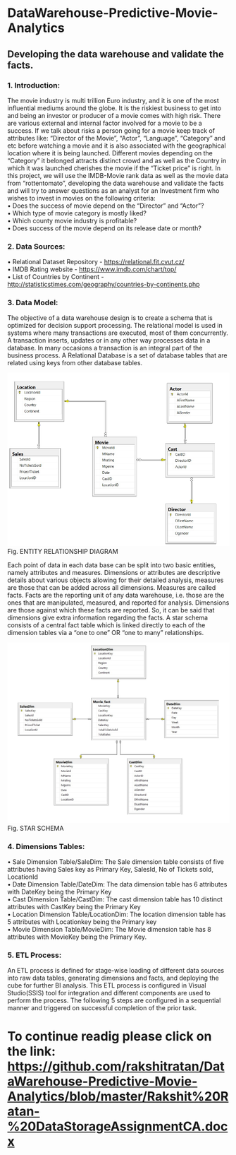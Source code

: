 # DataWarehouse-Predictive-Movie-Analytics
<h2> Developing the data warehouse and validate the facts.</h2>

<h3> 1.	Introduction: </h3>
The movie industry is multi trillion Euro industry, and it is one of the most influential mediums around the globe. It is the riskiest business to get into and being an investor or producer of a movie comes with high risk.
There are various external and internal factor involved for a movie to be a success. If we talk about risks a person going for a movie keep track of attributes like: “Director of the Movie”, “Actor”, “Language”, “Category” and etc before watching a movie and it is also associated with the geographical location where it is being launched.
Different movies depending on the “Category” it belonged attracts distinct crowd and as well as the Country in which it was launched cherishes the movie if the “Ticket price” is right.
In this project, we will use the IMDB-Movie rank data as well as the movie data from “rottentomato”, developing the data warehouse and validate the facts and will try to answer questions as an analyst for an Investment firm who wishes to invest in movies on the following criteria: <br>
•	Does the success of movie depend on the “Director” and “Actor”? <br>
•	Which type of movie category is mostly liked? <br>
•	Which county movie industry is profitable? <br>
•	Does success of the movie depend on its release date or month? <br>

<h3>2.	Data Sources: </h3>

•	Relational Dataset Repository - https://relational.fit.cvut.cz/ <br>
•	IMDB Rating website - https://www.imdb.com/chart/top/ <br>
•	List of Countries by Continent - http://statisticstimes.com/geography/countries-by-continents.php <br>

<h3> 3.	Data Model:</h3>

The objective of a data warehouse design is to create a schema that is optimized for decision support processing. The relational model is used in systems where many transactions are executed, most of them concurrently. A transaction inserts, updates or in any other way processes data in a database. In many occasions a transaction is an integral part of the business process. A Relational Database is a set of database tables that are related using keys from other database tables. 

![Alt Text](https://github.com/rakshitratan/DataWarehouse-Predictive-Movie-Analytics/blob/master/IMG-20200423-WA0016.jpg)
 Fig. ENTITY RELATIONSHIP DIAGRAM

Each point of data in each data base can be split into two basic entities, namely attributes and measures. Dimensions or attributes are descriptive details about various objects allowing for their detailed analysis, measures are those that can be added across all dimensions. Measures are called facts. Facts are the reporting unit of any data warehouse, i.e. those are the ones that are manipulated, measured, and reported for analysis. Dimensions are those against which these facts are reported. So, it can be said that dimensions give extra information regarding the facts. A star schema consists of a central fact table which is linked directly to each of the dimension tables via a “one to one” OR “one to many” relationships.

![Alt Text](https://github.com/rakshitratan/DataWarehouse-Predictive-Movie-Analytics/blob/master/IMG-20200423-WA0022.jpg)
Fig. STAR SCHEMA

<h3>4.	Dimensions Tables:</h3>
•	Sale Dimension Table/SaleDim: The Sale dimension table consists of five attributes having Sales key as Primary Key, SalesId, No of Tickets sold, LocationId <br>
•	Date Dimension Table/DateDim: The data dimension table has 6 attributes with DateKey being the Primary Key<br>
•	Cast Dimension Table/CastDim: The cast dimension table has 10 distinct attributes with CastKey being the Primary Key<br>
•	Location Dimension Table/LocationDim: The location dimension table has 5 attributes with Locationkey being the Primary key<br>
•	Movie Dimension Table/MovieDim: The Movie dimension table has 8 attributes with MovieKey being the Primary Key.<br>

<h3> 5.	ETL Process:</h3>

An ETL process is defined for stage-wise loading of different data sources into raw data tables, generating dimensions and facts, and deploying the cube for further BI analysis. This ETL process is configured in Visual Studio(SSIS) tool for integration and different components are used to perform the process. The following 5 steps are configured in a sequential manner and triggered on successful completion of the prior task.

# To continue readig please click on the link: https://github.com/rakshitratan/DataWarehouse-Predictive-Movie-Analytics/blob/master/Rakshit%20Ratan-%20DataStorageAssignmentCA.docx


